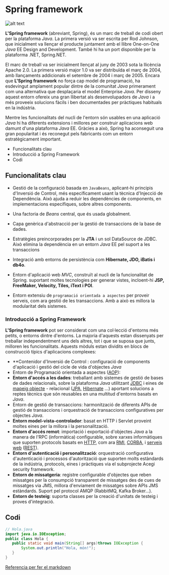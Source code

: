 # **Spring framework**


![alt text](http://assets.spring.io/drupal/files/Logo_Spring_258x151.png "Logo Spring")


**L'Spring framework** (abreviant, Spring), és un marc de treball de codi obert per la plataforma _Java_. La primera versió va ser escrita per Rod Johnson, que inicialment va llençar el producte juntament amb el llibre One-on-One _Java_ EE Design and Development. També hi ha un port disponible per la plataforma .NET, Spring.NET.

El marc de treball va ser inicialment llençat al juny de 2003 sota la llicència Apache 2.0. La primera versió major 1.0 va ser distribuïda el març de 2004, amb llançaments addicionals el setembre de 2004 i març de 2005. Encara que **L'Spring framework** no força cap model de programació, ha esdevingut amplament popular dintre de la comunitat _Java_ primerament com una alternativa que desplaçaria el model Enterprise _Java_. Per disseny aquest entorn ofereix una gran llibertat als desenvolupadors de _Java_ i a més proveeix solucions fàcils i ben documentades per pràctiques habituals en la indústria.

Mentre les funcionalitats del nucli de l'entorn són usables en una aplicació _Java_ hi ha diferents extensions i millores per construir aplicacions web damunt d'una plataforma _Java_ EE. Gràcies a això, Spring ha aconseguit una gran popularitat i és reconegut pels fabricants com un entorn estratègicament important.

- Funcionalitats clau
- Introducció a Spring Framework
- Codi



## Funcionalitats clau


- Gestió de la configuració basada en ```JavaBeans```, aplicant-hi principis d'Inversió de Control, més específicament usant la tècnica d'Injecció de Dependència. Això ajuda a reduir les dependències de components, en implementacions específiques, sobre altres components.

- Una factoria de _Beans_ central, que és usada globalment.
- Capa genèrica d'abstracció per la gestió de transaccions de la base de dades.
- Estratègies preincorporades per la **JTA** i un sol DataSource de JDBC. Això elimina la dependència en un entorn _Java_   EE pel suport a les transaccions
- Integració amb entorns de persistència com **Hibernate, JDO, iBatis i db4o**.
- Entorn d'aplicació web _MVC_, construït al nucli de la funcionalitat de Spring. suportant moltes tecnologies per       generar vistes, incloent-hi **JSP, FreeMaker, Velocity, Tiles, iText i POI**.
- Entorn extensiu de ```programació orientada a aspectes``` per proveir serveis, com ara gestió de les transaccions. Amb a   això es millora la modularitat dels sistemes.


### Introducció a Spring Framework

**L'Spring framework** pot ser considerat com una col·lecció d'entorns més petits, o entorns dintre d'entorns. La majoria d'aquests estan dissenyats per treballar independentment uns dels altres, tot i que se suposa que junts, milloren les funcionalitats. Aquests mòduls estan dividits en blocs de construcció típics d'aplicacions complexes:

- **Contenidor d'Inversió de Control : configuració de components d'aplicació i gestió del cicle de vida d'objectes _Java_
- Entorn de Programació orientada a aspectes ([AOP](https://ca.wikipedia.org/wiki/Programaci%C3%B3_orientada_a_aspectes)):
- **Entorn d'accés a les dades**: treballant amb sistemes de gestió de bases de dades relacionals, sobre la plataforma _Java_ utilitzant [JDBC](https://ca.wikipedia.org/wiki/Java_Database_Connectivity) i eines de [mapeig objecte](https://ca.wikipedia.org/wiki/Mapatge_d%27objectes_relacional) - relacional ([JPA](https://ca.wikipedia.org/wiki/Java_Persistence_API), [Hibernate](https://ca.wikipedia.org/wiki/Hibernate) ...) aportant solucions a reptes tècnics que són reusables en una multitud d'entorns basats en _Java_.
- Entorn de gestió de transaccions: harmonització de diferents APIs de gestió de transaccions i orquestració de transaccions configuratives per objectes _Java_.
- **Entorn model-vista-controlador**: basat en HTTP i Servlet proveint moltes eines per la millora i la personalització.
- **Entorn d'accés remot**: importació i exportació d'objectes _Java_ a la manera de l'RPC (informàtica) configurable, sobre xarxes informàtiques que suporten protocols basats en [HTTP](https://ca.wikipedia.org/wiki/Protocol_de_transfer%C3%A8ncia_d%27hipertext), com ara [RMI](https://ca.wikipedia.org/wiki/Resson%C3%A0ncia_magn%C3%A8tica_nuclear), [CORBA](), i [serveis web](https://ca.wikipedia.org/wiki/Servei_web) ([REST](https://ca.wikipedia.org/wiki/REST)).
- **Entorn d'autenticació i personalització**: orquestració configurativa d'autenticació i processos d'autorització que suporten molts estàndards de la indústria, protocols, eines i pràctiques via el subprojecte Acegi security framework.
- **Entorn de missatgeria**: registre configurable d'objectes que reben missatges per la consumpció transparent de missatges des de cues de missatges via JMS, millora d'enviament de missatges sobre APIs JMS estàndards. Suport pel protocol AMQP (RabbitMQ, Kafka Broker...).
- **Entorn de testeig**: suporta classes per la creació d'unitats de testeig i proves d'integració.


## Codi

 ```java
 // Hola.java
import java.io.IOException;
public class Hola {
    public static void main(String[] args)throws IOException {
        System.out.println("Hola, món!"); 
    }
}
 ```



[Referencia per fer el markdown](https://ca.wikipedia.org/wiki/Spring_framework#M%C3%B2duls_de_l'Spring_Framework)






